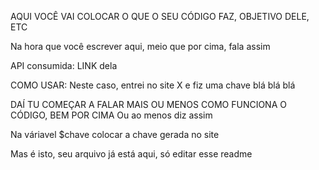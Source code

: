 AQUI VOCÊ VAI COLOCAR O QUE O SEU CÓDIGO FAZ, OBJETIVO DELE, ETC


Na hora que você escrever aqui, meio que por cima, fala assim 

API consumida: LINK dela 

COMO USAR: 
Neste caso, entrei no site X e fiz uma chave blá blá blá 

DAÍ TU COMEÇAR A FALAR MAIS OU MENOS COMO FUNCIONA O CÓDIGO, BEM POR CIMA 
Ou ao menos diz assim 

Na váriavel $chave colocar a chave gerada no site 

Mas é isto, seu arquivo já está aqui, só editar esse readme 
